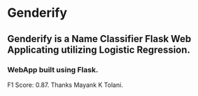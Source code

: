 # Genderify

## Genderify is a Name Classifier Flask Web Applicating utilizing Logistic Regression.

### WebApp built using Flask.

F1 Score: 0.87.
Thanks
Mayank K Tolani.
